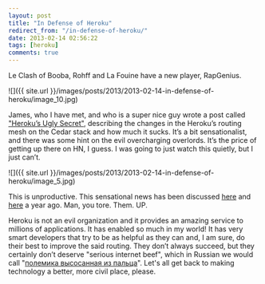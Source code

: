 ```yaml
---
layout: post
title: "In Defense of Heroku"
redirect_from: "/in-defense-of-heroku/"
date: 2013-02-14 02:56:22
tags: [heroku]
comments: true
---
```

Le Clash of Booba, Rohff and La Fouine have a new player, RapGenius.

![]({{ site.url }}/images/posts/2013/2013-02-14-in-defense-of-heroku/image_10.jpg)

James, who I have met, and who is a super nice guy wrote a post called ["Heroku’s Ugly Secret"](http://rapgenius.com/James-somers-herokus-ugly-secret-lyrics), describing the changes in the Heroku’s routing mesh on the Cedar stack and how much it sucks. It’s a bit sensationalist, and there was some hint on the evil overcharging overlords. It’s the price of getting up there on HN, I guess. I was going to just watch this quietly, but I just can’t.

![]({{ site.url }}/images/posts/2013/2013-02-14-in-defense-of-heroku/image_5.jpg)

This is unproductive. This sensational news has been discussed [here](http://tiwatson.com/blog/2011-2-17-heroku-no-longer-using-a-global-request-queue) and [here](https://groups.google.com/forum/?fromgroups=#!msg/heroku/8eOosLC5nrw/Xy2j7GapebIJ) a year ago. Man, you tore. Them. UP.

Heroku is not an evil organization and it provides an amazing service to millions of applications. It has enabled so much in my world! It has very smart developers that try to be as helpful as they can and, I am sure, do their best to improve the said routing. They don’t always succeed, but they certainly don’t deserve "serious internet beef", which in Russian we would call "[полемика высосанная из пальца](http://universal_ru_de.academic.ru/184788/%D0%B2%D1%8B%D1%81%D0%BE%D1%81%D0%B0%D0%BD%D0%BD%D1%8B%D0%B9_%D0%B8%D0%B7_%D0%BF%D0%B0%D0%BB%D1%8C%D1%86%D0%B0)".  Let's all get back to making technology a better, more civil place, please.
